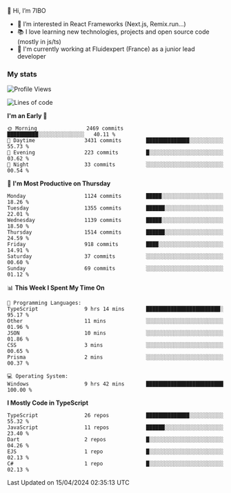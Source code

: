 👋 Hi, I’m 7IBO

- 👀 I’m interested in React Frameworks (Next.js, Remix.run...)
- 📚 I love learning new technologies, projects and open source code (mostly in js/ts)
- 💼 I'm currently working at Fluidexpert (France) as a junior lead developer

### My stats
<!--START_SECTION:waka-->
![Profile Views](http://img.shields.io/badge/Profile%20Views-0-blue)

![Lines of code](https://img.shields.io/badge/From%20Hello%20World%20I%27ve%20Written-7.2%20million%20lines%20of%20code-blue)

**I'm an Early 🐤** 

```text
🌞 Morning                2469 commits        ██████████░░░░░░░░░░░░░░░   40.11 % 
🌆 Daytime                3431 commits        ██████████████░░░░░░░░░░░   55.73 % 
🌃 Evening                223 commits         █░░░░░░░░░░░░░░░░░░░░░░░░   03.62 % 
🌙 Night                  33 commits          ░░░░░░░░░░░░░░░░░░░░░░░░░   00.54 % 
```
📅 **I'm Most Productive on Thursday** 

```text
Monday                   1124 commits        █████░░░░░░░░░░░░░░░░░░░░   18.26 % 
Tuesday                  1355 commits        ██████░░░░░░░░░░░░░░░░░░░   22.01 % 
Wednesday                1139 commits        █████░░░░░░░░░░░░░░░░░░░░   18.50 % 
Thursday                 1514 commits        ██████░░░░░░░░░░░░░░░░░░░   24.59 % 
Friday                   918 commits         ████░░░░░░░░░░░░░░░░░░░░░   14.91 % 
Saturday                 37 commits          ░░░░░░░░░░░░░░░░░░░░░░░░░   00.60 % 
Sunday                   69 commits          ░░░░░░░░░░░░░░░░░░░░░░░░░   01.12 % 
```


📊 **This Week I Spent My Time On** 

```text
💬 Programming Languages: 
TypeScript               9 hrs 14 mins       ████████████████████████░   95.17 % 
Other                    11 mins             ░░░░░░░░░░░░░░░░░░░░░░░░░   01.96 % 
JSON                     10 mins             ░░░░░░░░░░░░░░░░░░░░░░░░░   01.86 % 
CSS                      3 mins              ░░░░░░░░░░░░░░░░░░░░░░░░░   00.65 % 
Prisma                   2 mins              ░░░░░░░░░░░░░░░░░░░░░░░░░   00.37 % 

💻 Operating System: 
Windows                  9 hrs 42 mins       █████████████████████████   100.00 % 
```

**I Mostly Code in TypeScript** 

```text
TypeScript               26 repos            ██████████████░░░░░░░░░░░   55.32 % 
JavaScript               11 repos            ██████░░░░░░░░░░░░░░░░░░░   23.40 % 
Dart                     2 repos             █░░░░░░░░░░░░░░░░░░░░░░░░   04.26 % 
EJS                      1 repo              █░░░░░░░░░░░░░░░░░░░░░░░░   02.13 % 
C#                       1 repo              █░░░░░░░░░░░░░░░░░░░░░░░░   02.13 % 
```




 Last Updated on 15/04/2024 02:35:13 UTC
<!--END_SECTION:waka-->
